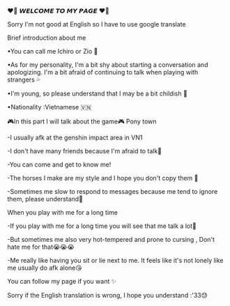 ❤️‍🔥 𝙒𝙀𝙇𝘾𝙊𝙈𝙀 𝙏𝙊 𝙈𝙔 𝙋𝘼𝙂𝙀 ❤️‍🔥

Sorry I'm not good at English so I have to use google translate

Brief introduction about me

•You can call me Ichiro or Zio 💫

•As for my personality, I'm a bit shy about starting a conversation and apologizing. I'm a bit afraid of continuing to talk when playing with strangers 💦

•I'm young, so please understand that I may be a bit childish 🌹

•Nationality :Vietnamese 🇻🇳

🎮In this part I will talk about the game🎮
Pony town

-I usually afk at the genshin impact area in VN1

-I don't have many friends because I'm afraid to talk🥺

-You can come and get to know me!

-The horses I make are my style and I hope you don't copy them  🥲

-Sometimes me slow to respond to messages because me tend to ignore them, please understand🤧

When you play with me for a long time

-If you play with me for a long time you will see that me talk a lot🤗

-But sometimes me also very hot-tempered and prone to cursing , Don't hate me for that😭😭😭

-Me really like having you sit or lie next to me. It feels like it's not lonely like me usually do afk alone😘

You can follow my page if you want ✨

Sorry if the English translation is wrong, I hope you understand :'33😓
